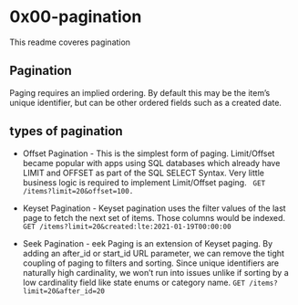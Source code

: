 # 0x00-pagination
This readme coveres pagination

## Pagination
Paging requires an implied ordering. By default this may be the item’s unique identifier, but can be other ordered fields such as a created date.

## types of pagination
* Offset Pagination - This is the simplest form of paging. Limit/Offset became popular with apps using SQL databases which already have LIMIT and OFFSET as part of the SQL SELECT Syntax. Very little business logic is required to implement Limit/Offset paging.
`` GET /items?limit=20&offset=100.``

* Keyset Pagination - Keyset pagination uses the filter values of the last page to fetch the next set of items. Those columns would be indexed.
`` GET /items?limit=20&created:lte:2021-01-19T00:00:00 ``

* Seek Pagination - eek Paging is an extension of Keyset paging. By adding an after_id or start_id URL parameter, we can remove the tight coupling of paging to filters and sorting. Since unique identifiers are naturally high cardinality, we won’t run into issues unlike if sorting by a low cardinality field like state enums or category name.
``GET /items?limit=20&after_id=20``


